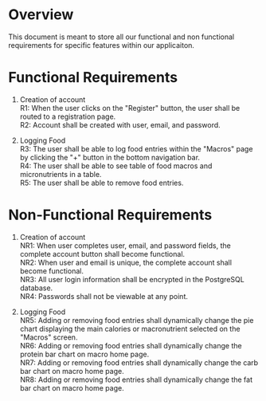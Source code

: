 # Overview

This document is meant to store all our functional and non functional requirements for specific features within our applicaiton. 

# Functional Requirements

1. Creation of account  
	R1: When the user clicks on the "Register" button, the user shall be routed to a registration page.  
	R2: Account shall be created with user, email, and password.  

2. Logging Food  
	R3: The user shall be able to log food entries within the "Macros" page by clicking the "+" button in the bottom navigation bar.   
	R4: The user shall be able to see table of food macros and micronutrients in a table.  
	R5: The user shall be able to remove food entries.  

# Non-Functional Requirements

1. Creation of account  
	NR1: When user completes user, email, and password fields, the complete account button shall become functional.  
	NR2: When user and email is unique, the complete account shall become functional.  
	NR3: All user login information shall be encrypted in the PostgreSQL database.   
	NR4: Passwords shall not be viewable at any point.  

2. Logging Food  
	NR5: Adding or removing food entries shall dynamically change the pie chart displaying the main calories or macronutrient selected on the "Macros" screen.  
	NR6: Adding or removing food entries shall dynamically change the protein bar chart on macro home page.  
	NR7: Adding or removing food entries shall dynamically change the carb bar chart on macro home page.  
	NR8: Adding or removing food entries shall dynamically change the fat bar chart on macro home page.  

